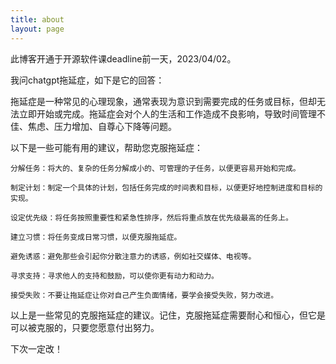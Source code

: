 ```yaml
---
title: about
layout: page
---
```


此博客开通于开源软件课deadline前一天，2023/04/02。

我问chatgpt拖延症，如下是它的回答：

拖延症是一种常见的心理现象，通常表现为意识到需要完成的任务或目标，但却无法立即开始或完成。拖延症会对个人的生活和工作造成不良影响，导致时间管理不佳、焦虑、压力增加、自尊心下降等问题。

以下是一些可能有用的建议，帮助您克服拖延症：

	分解任务：将大的、复杂的任务分解成小的、可管理的子任务，以便更容易开始和完成。

	制定计划：制定一个具体的计划，包括任务完成的时间表和目标，以便更好地控制进度和目标的实现。

	设定优先级：将任务按照重要性和紧急性排序，然后将重点放在优先级最高的任务上。

	建立习惯：将任务变成日常习惯，以便克服拖延症。

	避免诱惑：避免那些会引起你分散注意力的诱惑，例如社交媒体、电视等。

	寻求支持：寻求他人的支持和鼓励，可以使你更有动力和动力。

	接受失败：不要让拖延症让你对自己产生负面情绪，要学会接受失败，努力改进。

以上是一些常见的克服拖延症的建议。记住，克服拖延症需要耐心和恒心，但它是可以被克服的，只要您愿意付出努力。

下次一定改！
